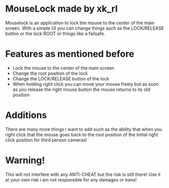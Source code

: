 # MouseLock made by xk_rl

Mouselock is an application to lock the mouse to the center of the main screen. With a simple UI you can change things such as the LOCK/RELEASE button or the lock ROOT or things like a failsafe.

# Features as mentioned before
  - Lock the mouse to the center of the main screen
  - Change the root position of the lock
  - Change the LOCK/RELEASE button of the lock
  - When holding right click you can move your mouse freely but as soon as you release the right mouse button the mouse returns to its old position

# Additions
There are many more things i want to add such as the ability that when you right click that the mouse goes back to the root position of the initial right click position for third person cameras!

# Warning!
This will not interfere with any ANTI-CHEAT but the risk is still there! Use it at your own risk i am not responsible for any damages or bans!
